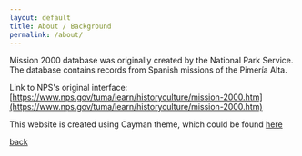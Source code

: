 ```yaml
---
layout: default
title: About / Background
permalink: /about/
---
```


Mission 2000 database was originally created by the National Park Service. The database contains records from Spanish missions of the Pimería Alta.

Link to NPS's original interface: [https://www.nps.gov/tuma/learn/historyculture/mission-2000.htm](https://www.nps.gov/tuma/learn/historyculture/mission-2000.htm)


This website is created using Cayman theme, which could be found [here](https://github.com/pages-themes/cayman)


[back](./)
